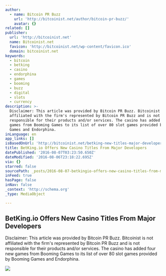 ```yaml
---
author:
  - name: Bitcoin PR Buzz
    url: 'http://bitcoinist.net/author/bitcoin-pr-buzz/'
    avatar: {}
related: []
publisher:
  url: 'http://bitcoinist.net'
  name: Bitcoinist.net
  favicon: 'http://bitcoinist.net/wp-content/favicon.ico'
  domain: bitcoinist.net
keywords:
  - bitcoin
  - betking
  - casino
  - endorphina
  - games
  - booming
  - buzz
  - digital
  - slots
  - currency
description: >-
  Disclaimer: This article was provided by Bitcoin PR Buzz. Bitcoinist is not
  affiliated with the firm's represented by Bitcoin PR Buzz and is not
  responsible for their products and/or services. The casino has added four new
  games from Booming Games to its list of over 80 slot games provided by Booming
  Games and Endorphina.
inLanguage: en
app_links: []
isBasedOnUrl: 'http://bitcoinist.net/betking-new-titles-major-developers/'
title: BetKing.io Offers New Casino Titles From Major Developers
datePublished: '2016-08-07T03:23:50.650Z'
dateModified: '2016-08-06T23:18:22.695Z'
via: {}
starred: false
sourcePath: _posts/2016-08-07-betkingio-offers-new-casino-titles-from-major-developers.md
inFeed: true
hasPage: false
inNav: false
_context: 'http://schema.org'
_type: MediaObject

---
```

<article style=""><h1>BetKing.io Offers New Casino Titles From Major Developers</h1><p>Disclaimer: This article was provided by Bitcoin PR Buzz. Bitcoinist is not affiliated with the firm's represented by Bitcoin PR Buzz and is not responsible for their products and/or services. The casino has added four new games from Booming Games to its list of over 80 slot games provided by Booming Games and Endorphina.</p><img src="http://bitcoinist.net/wp-content/uploads/2016/07/BetKing-Screenshot-Bitcoin-PR-Buzz-cover.png" /></article>